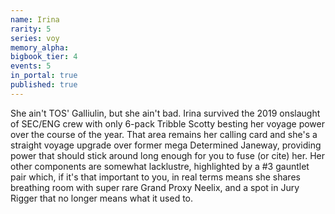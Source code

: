 ```yaml
---
name: Irina
rarity: 5
series: voy
memory_alpha:
bigbook_tier: 4
events: 5
in_portal: true
published: true
---
```


She ain't TOS' Galliulin, but she ain't bad. Irina survived the 2019 onslaught of SEC/ENG crew with only 6-pack Tribble Scotty besting her voyage power over the course of the year. That area remains her calling card and she's a straight voyage upgrade over former mega Determined Janeway, providing power that should stick around long enough for you to fuse (or cite) her. Her other components are somewhat lacklustre, highlighted by a #3 gauntlet pair which, if it's that important to you, in real terms means she shares breathing room with super rare Grand Proxy Neelix, and a spot in Jury Rigger that no longer means what it used to.
